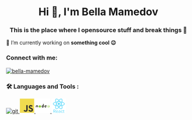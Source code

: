 <h1 align="center">Hi 👋, I'm Bella Mamedov</h1>
<h3 align="center">This is the place where I opensource stuff and break things 🤣</h3>

🔭 I’m currently working on **something cool 😉**

<h3 align="left">Connect with me:</h3>
<p align="left">
<a href="https://linkedin.com/in/bella-mamedov" target="blank"><img align="center" src="https://raw.githubusercontent.com/rahuldkjain/github-profile-readme-generator/master/src/images/icons/Social/linked-in-alt.svg" alt="bella-mamedov" height="30" width="40" /></a>
</p>

<h3 align="left">🛠️ Languages and Tools :</h3>
<p align="left"> <a href="https://getbootstrap.com" target="_blank" rel="noreferrer">  </a> <a href="https://git-scm.com/" target="_blank" rel="noreferrer"> <img src="https://www.vectorlogo.zone/logos/git-scm/git-scm-icon.svg" alt="git" width="40" height="40"/> </a> <a href="https://developer.mozilla.org/en-US/docs/Web/JavaScript" target="_blank" rel="noreferrer"> <img src="https://raw.githubusercontent.com/devicons/devicon/master/icons/javascript/javascript-original.svg" alt="javascript" width="40" height="40"/> </a> <a href="https://nodejs.org" target="_blank" rel="noreferrer"> <img src="https://raw.githubusercontent.com/devicons/devicon/master/icons/nodejs/nodejs-original-wordmark.svg" alt="nodejs" width="40" height="40"/> </a> <a href="https://reactjs.org/" target="_blank" rel="noreferrer"> <img src="https://raw.githubusercontent.com/devicons/devicon/master/icons/react/react-original-wordmark.svg" alt="react" width="40" height="40"/> </a> <a href="https://vuejs.org/" target="_blank" rel="noreferrer">
